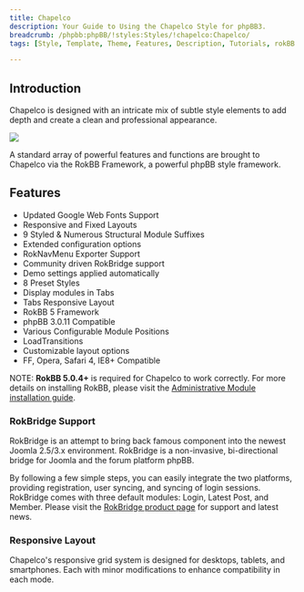 ```yaml
---
title: Chapelco
description: Your Guide to Using the Chapelco Style for phpBB3.
breadcrumb: /phpbb:phpBB/!styles:Styles/!chapelco:Chapelco/
tags: [Style, Template, Theme, Features, Description, Tutorials, rokBB 5]

---
```


Introduction
-----

Chapelco is designed with an intricate mix of subtle style elements to add depth and create a clean and professional appearance. 

![][style]

A standard array of powerful features and functions are brought to Chapelco via the RokBB Framework, a powerful phpBB style framework.

Features
-----

* Updated Google Web Fonts Support
* Responsive and Fixed Layouts
* 9 Styled & Numerous Structural Module Suffixes
* Extended configuration options
* RokNavMenu Exporter Support
* Community driven RokBridge support
* Demo settings applied automatically
* 8 Preset Styles
* Display modules in Tabs
* Tabs Responsive Layout
* RokBB 5 Framework
* phpBB 3.0.11 Compatible
* Various Configurable Module Positions
* LoadTransitions
* Customizable layout options
* FF, Opera, Safari 4, IE8+ Compatible

NOTE: **RokBB 5.0.4+** is required for Chapelco to work correctly. For more details on installing RokBB, please visit the [Administrative Module installation guide][adminguide].

### RokBridge Support

RokBridge is an attempt to bring back famous component into the newest Joomla 2.5/3.x environment. RokBridge is a non-invasive, bi-directional bridge for Joomla and the forum platform phpBB. 

By following a few simple steps, you can easily integrate the two platforms, providing registration, user syncing, and syncing of login sessions. RokBridge comes with three default modules: Login, Latest Post, and Member. Please visit the [RokBridge product page][rokbridge] for support and latest news.

### Responsive Layout

Chapelco's responsive grid system is designed for desktops, tablets, and smartphones. Each with minor modifications to enhance compatibility in each mode.

[adminguide]: ../../start/styles.md#installing-administrative-modules
[style]: assets/chapelco.jpeg
[rokbridge]: http://www.rockettheme.com/extensions-joomla/rokbridge